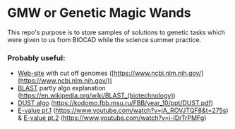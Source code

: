 # GMW or Genetic Magic Wands

This repo's purpose is to store samples of solutions to genetic tasks which were given to us from BIOCAD while the science summer practice.


### Probably useful:
* [Web-site](https://www.ncbi.nlm.nih.gov/) with cut off genomes ([https://www.ncbi.nlm.nih.gov/](https://www.ncbi.nlm.nih.gov/))
* [BLAST](https://en.wikipedia.org/wiki/BLAST_(biotechnology)) partly algo explanation (https://en.wikipedia.org/wiki/BLAST_(biotechnology))
* [DUST algo](https://kodomo.fbb.msu.ru/FBB/year_10/ppt/DUST.pdf) (https://kodomo.fbb.msu.ru/FBB/year_10/ppt/DUST.pdf) 
* [E-value pt.1](https://www.youtube.com/watch?v=jA_ROVJTQF8&t=275s) (https://www.youtube.com/watch?v=jA_ROVJTQF8&t=275s) 
	& [E-value pt.2](https://www.youtube.com/watch?v=i-IDrTrPMFg) (https://www.youtube.com/watch?v=i-IDrTrPMFg)
